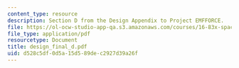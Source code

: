 ```yaml
---
content_type: resource
description: Section D from the Design Appendix to Project EMFFORCE.
file: https://ol-ocw-studio-app-qa.s3.amazonaws.com/courses/16-83x-space-systems-engineering-spring-2002-spring-2003/d528c5df0d5a15d589dec2927d39a26f_design_final_d.pdf
file_type: application/pdf
resourcetype: Document
title: design_final_d.pdf
uid: d528c5df-0d5a-15d5-89de-c2927d39a26f
---
```

